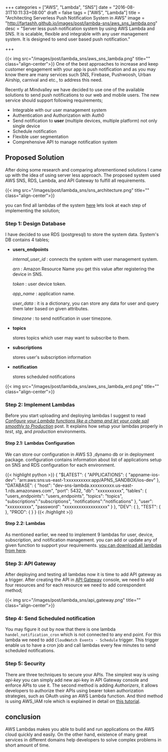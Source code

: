 +++
categories = ["AWS", "Lambda", "SNS"]
date = "2016-08-31T10:11:33+08:00"
draft = false
tags = ["AWS", "Lambda"]
title = "Architecting Serverless Push Notification System in AWS"
image = "http://fartashh.github.io/images/post/lambda-sns/aws_sns_lambda.png"
desc = "Server less push notification system by using AWS Lambda and SNS. It is scalable, flexible and integrable with any user management system. It is designed to send user based push notification."

+++


{{< img src="/images/post/lambda_sns/aws_sns_lambda.png" title="" class="align-center">}}
One of the best approaches to increase and keep customer engagement with your app is push notification and as you may know 
there are many services such SNS, Firebase, Pushwoosh, Urban Airship, carnival and etc., to address this need.

Recently at Mindvalley we have decided to use one of the available solutions to send push notifications to our web and mobile users.
The new service should support following requirements;

 * Integrable with our user management system
 * Authentication and Authorization with Auth0
 * Send notification to **user** (multiple devices, multiple platform) not only single device
 * Schedule notification
 * Flexible user segmentation
 * Comprehensive API to manage notification system 
<!--more-->

## Proposed Solution 

After doing some research and comparing aforementioned solutions I came up with the idea of using server less approach.
The proposed system used AWS SNS, RDS, Lambda, and API Gateway to fulfill all requirements.
 
{{< img src="/images/post/lambda_sns/sns_architecture.png" title="" class="align-center">}}


you can find all lambdas of the system [here](https://github.com/fartashh/userbase-sns-lambda)
lets look at each step of implementing the solution;

### Step 1: Design Database

I have decided to use RDS (postgresql) to store the system data. System's DB contains 4 tables;

 * **users_endpoints**
 
     *internal_user_id* : connects the system with user management system.
     
     *arn* : Amazon Resource Name you get this value after registering the device in SNS.
     
     *token* : user device token.
     
     *app_name* : application name.
     
     *user_data* : it is a dictionary, you can store any data for user and query them later based on given attributes.
     
     *timezone* : to send notification in user timezone.
      
 
 * **topics**
 
    stores topics which user may want to subscribe to them.
 
 * **subscriptions**
 
    stores user's subscription information
 
 * **notification**
 
    stores scheduled notifications
 
 
{{< img src="/images/post/lambda_sns/aws_sns_lambda_erd.png" title="" class="align-center">}}

### Step 2: Implement Lambdas

Before you start uploading and deploying lambdas I suggest to
read [*Configure your Lambda functions like a champ and let your code sail smoothly to Production*](https://getpocket.com/a/read/1215426880)
post. It explains how setup your lambdas properly in *test*, *stg*, and *production* environments.  

#### Step 2.1: Lambdas Configuration
We can store our configuration in AWS S3 ,dynamo db or in deployment package. configuration contains information 
about list of applications setup on SNS and RDS configuration for each environment.

{{< highlight python >}}
{
  "$LATEST": {
    "APPLICATIONS": {
      "appname-ios-dev": "arn:aws:sns:us-east-1:xxxxxxxxxx:app/APNS_SANDBOX/ios-dev"
    },
    "DATABASE": {
      "host": "dev-sns-lambda.xxxxxxxxxx.us-east-1.rds.amazonaws.com",
      "port": 5432,
      "db": "xxxxxxxxxx",
      "tables": {
        "users_endpoints": "users_endpoints",
        "topics": "topics",
        "subscriptions":"subscriptions",
        "notifications":"notifications"
      },
      "user": "xxxxxxxxxx",
      "password": "xxxxxxxxxxxxxxxxxx"
    }
  },
  "DEV": {
  },
  "TEST": {
  },
  "PROD": {
  }
}
{{< /highlight >}}

#### Step 2.2: Lambdas
As mentioned earlier, we need to implement 9 lambdas for user, device, subscription, and notification management. you can add
or update any of given function to support your requirements.
[you can download all lambdas from here](https://github.com/fartashh/userbase-sns-lambda).
 
### Step 3: API Gateway 
After deploying and testing all lambdas now it is time to add API gateway as a trigger. 
After creating the API in [API Gateway](https://aws.amazon.com/api-gateway/) console, we need to add four resources and for
each resource we need to add corespondent method;

{{< img src="/images/post/lambda_sns/api_gateway.png" title="" class="align-center">}}

### Step 4: Send Scheduled notification
You may figure it out by now that there is one lambda `handel_notification_cron` which is not connected to any end point.
For this lambda we need to add `CloudWatch Events - Schedule` trigger. This trigger enable us to have a cron job and call lambdas every few 
minutes to send scheduled notifications.

### Step 5: Security 
There are three techniques to secure your APIs. The simplest way is using *api-key* you can simply add new api-key in API Gateway 
console and enforce APIs to use it. The second method is adding *Authorizers*, it allows developers to authorize their APIs
using bearer token authorization strategies, such as OAuth using an AWS Lambda function. And third method is using AWS_IAM role
which is explained in detail on [this tutorial](https://auth0.com/docs/integrations/aws-api-gateway).

## conclusion
AWS Lambdas makes you able to build and run applications on the AWS cloud quickly and easily. On the other hand, existence of
many great services in different domains help developers to solve complex problems in short amount of time. 
  
